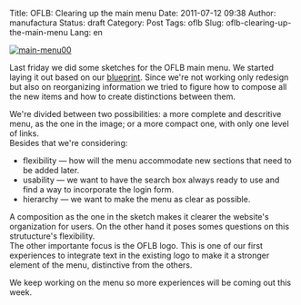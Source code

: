 Title: OFLB: Clearing up the main menu
Date: 2011-07-12 09:38
Author: manufactura
Status: draft
Category: Post
Tags: oflb
Slug: oflb-clearing-up-the-main-menu
Lang: en

[![](http://media.manufacturaindependente.org/main-menu00.png "main-menu00")](http://media.manufacturaindependente.org/main-menu00.png)

Last friday we did some sketches for the OFLB main menu. We started
laying it out based on our
[blueprint](https://blueprints.launchpad.net/openfontlibrary/+spec/header-menu).
Since we're not working only redesign but also on reorganizing
information we tried to figure how to compose all the new items and how
to create distinctions between them.

We're divided between two possibilities: a more complete and descritive
menu, as the one in the image; or a more compact one, with only one
level of links.  
Besides that we're considering:

-   flexibility — how will the menu accommodate new sections that need
    to be added later.
-   usability — we want to have the search box always ready to use and
    find a way to incorporate the login form.
-   hierarchy — we want to make the menu as clear as possible.

A composition as the one in the sketch makes it clearer the website's
organization for users. On the other hand it poses somes questions on
this strutucture's flexibility.  
The other importante focus is the OFLB logo. This is one of our first
experiences to integrate text in the existing logo to make it a stronger
element of the menu, distinctive from the others.

We keep working on the menu so more experiences will be coming out this
week.

